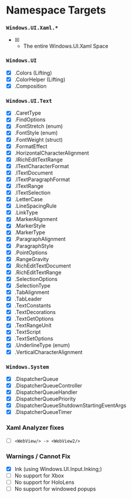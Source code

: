 # Namespace Targets

### `Windows.UI.Xaml.*`
- [x] * The entire Windows.UI.Xaml Space

### `Windows.UI`
- [x] .Colors (Lifting)
- [x] .ColorHelper (Lifting)
- [x] .Composition

### `Windows.UI.Text`
- [x] .CaretType
- [x] .FindOptions
- [x] .FontStretch (enum)
- [x] .FontStyle (enum)
- [x] .FontWeight (struct)
- [x] .FormatEffect
- [x] .HorizontalCharacterAlignment
- [x] .IRichEditTextRange
- [x] .ITextCharacterFormat
- [x] .ITextDocument
- [x] .ITextParagraphFormat
- [x] .ITextRange
- [x] .ITextSelection
- [x] .LetterCase
- [x] .LineSpacingRule
- [x] .LinkType
- [x] .MarkerAlignment
- [x] .MarkerStyle
- [x] .MarkerType
- [x] .ParagraphAlignment
- [x] .ParagraphStyle
- [x] .PointOptions
- [x] .RangeGravity
- [x] .RichEditTextDocument
- [x] .RichEditTextRange
- [x] .SelectionOptions
- [x] .SelectionType
- [x] .TabAlignment
- [x] .TabLeader
- [x] .TextConstants
- [x] .TextDecorations
- [x] .TextGetOptions
- [x] .TextRangeUnit
- [x] .TextScript
- [x] .TextSetOptions
- [x] .UnderlineType (enum)
- [x] .VerticalCharacterAlignment

### `Windows.System`
- [x] .DispatcherQueue 
- [x] .DispatcherQueueController 
- [x] .DispatcherQueueHandler 
- [x] .DispatcherQueuePriority 
- [x] .DispatcherQueueShutdownStartingEventArgs 
- [x] .DispatcherQueueTimer

### Xaml Analyzer fixes
- [ ] `<WebView/> -> <WebView2/>`

### Warnings / Cannot Fix
- [x] Ink (using Windows.UI.Input.Inking;)
- [ ] No support for Xbox
- [ ] No support for HoloLens
- [ ] No support for windowed popups